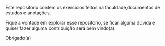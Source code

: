 Este repositorio contem os exercicios feitos na faculdade,documentos de estudos e anotações.

Fique a vontade em explorar esse repositorio, se ficar alguma dúvida e quiser fazer alguma contribuição será bem vindo(a).

Obrigado(a)
